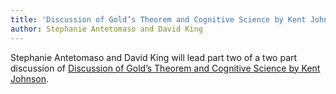 ```yaml
---
title: 'Discussion of Gold’s Theorem and Cognitive Science by Kent Johnson Part 2'
author: Stephanie Antetomaso and David King
---
```


Stephanie Antetomaso and David King will lead part two of a two part
discussion of [Discussion of Gold’s Theorem and Cognitive Science by Kent Johnson][1].

[1]:
http://www.lps.uci.edu/%7Ejohnsonk/Publications/Johnson.GoldsTheorem.pdf
"Discussion of Gold’s Theorem and Cognitive Science"
